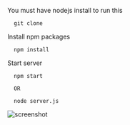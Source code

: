 
You must have nodejs install to run this 
```
  git clone
```  

Install npm packages 
```  
  npm install
```

Start server
```
  npm start  
  
  OR
  
  node server.js
```




![screenshot](https://raw.githubusercontent.com/mayur9210/Angular-Product-app-/master/init.png)
